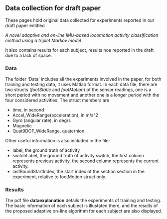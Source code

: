 ## Data collection for draft paper
These pages hold original data collected for experiments reported in our draft paper entitled 

_A novel adaptive and on-line IMU-based locomotion activity classification method using a triplet Markov model_

It also contains results for each subject, results noe reported in the draft due to a lack of space.

### Data

The folder 'Data' includes all the experiments involved in the paper, for both training and testing data, it uses Matlab format. In each data file, there are two structs (_footStatic_ and _footMotion_) of the sensor readings, one is a short period with no movement and another one is a longer period with the four considered activities. The struct members are
 - time, in second
 - Accel_WideRange(acceleration), in m/s^2
 - Gyro (angular rate), in deg/s
 - Magnetic
 - Quat9DOF_WideRange, quaternion
    
Other useful information is also included in the file:
 - label, the ground truth of activity
 - switchLabel, the ground truth of activity switch, the first column represents previous activity, the second column represents the current activity.
  - lastRoundStartIndex, the start index of the section section in the experiment, relative to footMotion struct only.

### Results

The pdf file **dataexplanation** details the experiments of training and testing. The basic information of each subject is illustated there, and the results of the proposed adaptive on-line algorithm for each subject are also displayed.
